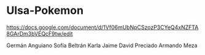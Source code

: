 # Ulsa-Pokemon
https://docs.google.com/document/d/1Vf06mUbNpCSzozP3CYeQ4xNZFTA8GArDm3bVEQcF9tw/edit

Germán Anguiano
Sofía Beltrán
Karla Jaime
David Preciado
Armando Meza

